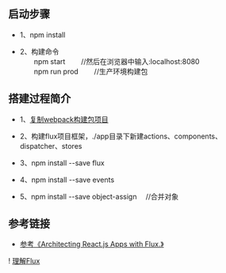 
## 启动步骤

* 1、npm install

* 2、构建命令 <br />
&emsp;&emsp;npm start &emsp;&emsp;//然后在浏览器中输入:localhost:8080 <br />
&emsp;&emsp;npm run prod  &emsp;&emsp;//生产环境构建包

## 搭建过程简介

* 1、[复制webpack构建包项目](../react-router)

* 2、构建flux项目框架，./app目录下新建actions、components、dispatcher、stores

* 3、npm install --save flux

* 4、npm install --save events

* 5、npm install --save object-assign   &emsp;//合并对象

## 参考链接

* [参考《Architecting React.js Apps with Flux.》](http://tylermcginnis.com/reactjs-tutorial-pt-3-architecting-react-js-apps-with-flux/)

! [理解Flux](http://tylermcginnis.com/wp-content/uploads/2015/04/Flux-Diagram.png)

